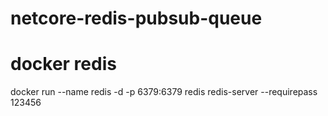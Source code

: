 # netcore-redis-pubsub-queue

# docker redis
docker run --name redis -d -p 6379:6379 redis redis-server --requirepass 123456
